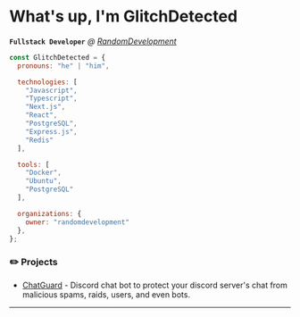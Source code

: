 <!-- <div align="center">

<img align="right" src="images/flakes.gif" width="30%" height="30%">
<img align="left" src="images/flakes.gif" width="30%" height="30%">

<br>-->
# What's up, I'm GlitchDetected

**`Fullstack Developer`** *@ [RandomDevelopment](https://github.com/RandomDevTeam)*

```js
const GlitchDetected = {
  pronouns: "he" | "him",

  technologies: [
    "Javascript",
    "Typescript",
    "Next.js",
    "React",
    "PostgreSQL",
    "Express.js",
    "Redis"
  ],

  tools: [
    "Docker",
    "Ubuntu",
    "PostgreSQL"
  ],

  organizations: {
    owner: "randomdevelopment"
  },
};
```

### ✏️ Projects
- [ChatGuard](https://discord.com/oauth2/authorize?client_id=1237878380838523001) - Discord chat bot to protect your discord server's chat from malicious spams, raids, users, and even bots. <br />

---